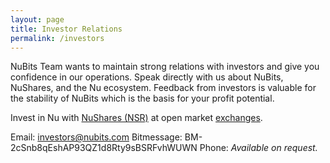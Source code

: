 ```yaml
---
layout: page
title: Investor Relations
permalink: /investors
---
```

NuBits Team wants to maintain strong relations with investors and give you confidence in our operations. Speak directly with us about NuBits, NuShares, and the Nu ecosystem. Feedback from investors is valuable for the stability of NuBits which is the basis for your profit potential.

Invest in Nu with [NuShares (NSR)](https://nubits.com/nushares) at open market [exchanges](https://nubits.com/exchanges).

Email: investors@nubits.com
Bitmessage: BM-2cSnb8qEshAP93QZ1d8Rty9sBSRFvhWUWN
Phone: *Available on request.*

